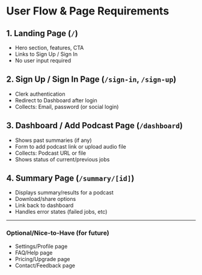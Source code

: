 # User Flow & Page Requirements

## 1. Landing Page (`/`)
- Hero section, features, CTA
- Links to Sign Up / Sign In
- No user input required

## 2. Sign Up / Sign In Page (`/sign-in`, `/sign-up`)
- Clerk authentication
- Redirect to Dashboard after login
- Collects: Email, password (or social login)

## 3. Dashboard / Add Podcast Page (`/dashboard`)
- Shows past summaries (if any)
- Form to add podcast link or upload audio file
- Collects: Podcast URL or file
- Shows status of current/previous jobs

## 4. Summary Page (`/summary/[id]`)
- Displays summary/results for a podcast
- Download/share options
- Link back to dashboard
- Handles error states (failed jobs, etc)

---

### Optional/Nice-to-Have (for future)
- Settings/Profile page
- FAQ/Help page
- Pricing/Upgrade page
- Contact/Feedback page 